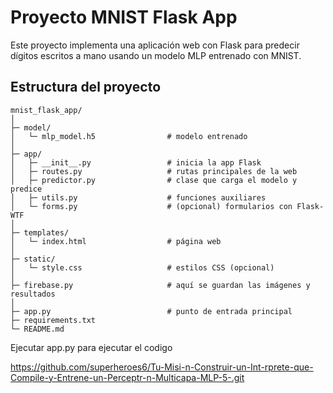 # Proyecto MNIST Flask App

Este proyecto implementa una aplicación web con Flask para predecir dígitos escritos a mano usando un modelo MLP entrenado con MNIST.

## Estructura del proyecto

```
mnist_flask_app/
│
├─ model/
│   └─ mlp_model.h5                # modelo entrenado
│
├─ app/
│   ├─ __init__.py                 # inicia la app Flask
│   ├─ routes.py                   # rutas principales de la web
│   ├─ predictor.py                # clase que carga el modelo y predice
│   ├─ utils.py                    # funciones auxiliares
│   └─ forms.py                    # (opcional) formularios con Flask-WTF
│
├─ templates/
│   └─ index.html                  # página web
│
├─ static/
│   └─ style.css                   # estilos CSS (opcional)
│
├─ firebase.py                     # aquí se guardan las imágenes y resultados 
│
├─ app.py                          # punto de entrada principal
├─ requirements.txt
└─ README.md
```

Ejecutar app.py para ejecutar el codigo

https://github.com/superheroes6/Tu-Misi-n-Construir-un-Int-rprete-que-Compile-y-Entrene-un-Perceptr-n-Multicapa-MLP-5-.git
